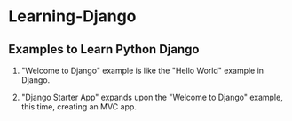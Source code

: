 # Learning-Django


Examples to Learn Python Django
-------------------------------

1. "Welcome to Django" example is like the "Hello World" example in Django.

2. "Django Starter App" expands upon the "Welcome to Django" example, this time, creating an MVC app.
